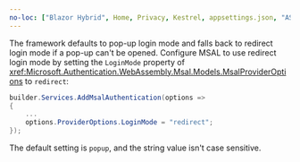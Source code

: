 ```yaml
---
no-loc: ["Blazor Hybrid", Home, Privacy, Kestrel, appsettings.json, "ASP.NET Core Identity", cookie, Cookie, Blazor, "Blazor Server", "Blazor WebAssembly", "Identity", "Let's Encrypt", Razor, SignalR]
---
```

The framework defaults to pop-up login mode and falls back to redirect login mode if a pop-up can't be opened. Configure MSAL to use redirect login mode by setting the `LoginMode` property of <xref:Microsoft.Authentication.WebAssembly.Msal.Models.MsalProviderOptions> to `redirect`:

```csharp
builder.Services.AddMsalAuthentication(options =>
{
    ...
    options.ProviderOptions.LoginMode = "redirect";
});
```

The default setting is `popup`, and the string value isn't case sensitive.
